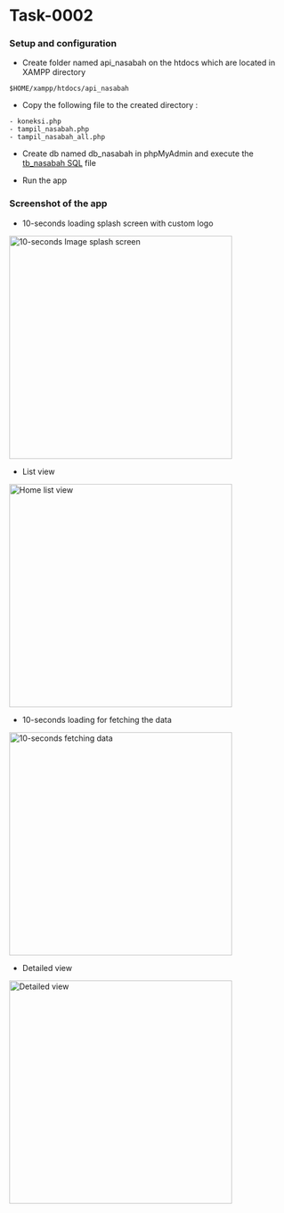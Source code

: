 
# Task-0002

### Setup and configuration


* Create folder named api_nasabah on the htdocs which are located in XAMPP directory
```
$HOME/xampp/htdocs/api_nasabah
```

* Copy the following file to the created directory : 
```
- koneksi.php
- tampil_nasabah.php
- tampil_nasabah_all.php
```

* Create db named db_nasabah in phpMyAdmin and execute the [tb_nasabah SQL](https://github.com/Adhito/app-inixindo-task02/blob/main/db_api/tb_nasabah.sql/) file

* Run the app


### Screenshot of the app

* 10-seconds loading splash screen with custom logo

<img src="https://raw.githubusercontent.com/Adhito/app-inixindo-task02/main/screenshots/Screenshot_20220206_173817.png" 
     alt="10-seconds Image splash screen" 
     width="400"/>


* List view

<img src="https://github.com/Adhito/app-inixindo-task02/blob/main/screenshots/Screenshot_20220206_173645.png" 
     alt="Home list view" 
     width="400"/>
     
     
* 10-seconds loading for fetching the data

<img src="https://github.com/Adhito/app-inixindo-task02/blob/main/screenshots/Screenshot_20220206_173707.png" 
     alt="10-seconds fetching data" 
     width="400"/>
     
    
* Detailed view

<img src="https://raw.githubusercontent.com/Adhito/app-inixindo-task02/main/screenshots/Screenshot_20220206_173715.png" 
     alt="Detailed view" 
     width="400"/>
